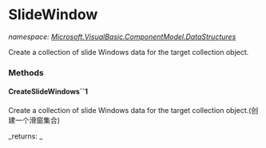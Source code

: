 ﻿
# SlideWindow
_namespace: [Microsoft.VisualBasic.ComponentModel.DataStructures](N-Microsoft.VisualBasic.ComponentModel.DataStructures.md)_

Create a collection of slide Windows data for the target collection object.

### Methods

#### CreateSlideWindows``1
Create a collection of slide Windows data for the target collection object.(创建一个滑窗集合)

_returns: _



